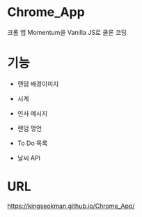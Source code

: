 # Chrome_App
크롬 앱 Momentum을 Vanilla JS로 클론 코딩
# 기능
* 랜덤 배경이미지


* 시계


* 인사 메시지

  
* 랜덤 명언

  
* To Do 목록


* 날씨 API

  
# URL
https://kingseokman.github.io/Chrome_App/
